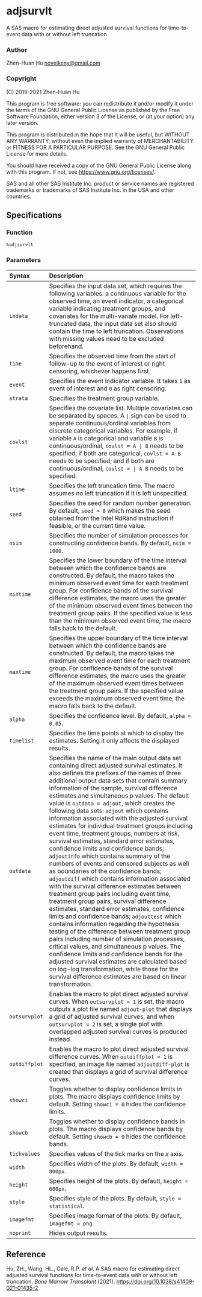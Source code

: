 # adjsurvlt

A SAS macro for estimating direct adjusted survival functions for time-to-event data with or without left truncation

### Author

Zhen-Huan Hu <novelkeny@gmail.com>

### Copyright

(C) 2019-2021 Zhen-Huan Hu

This program is free software: you can redistribute it and/or modify
it under the terms of the GNU General Public License as published by
the Free Software Foundation, either version 3 of the License, or
(at your option) any later version.

This program is distributed in the hope that it will be useful,
but WITHOUT ANY WARRANTY; without even the implied warranty of
MERCHANTABILITY or FITNESS FOR A PARTICULAR PURPOSE. See the
GNU General Public License for more details.

You should have received a copy of the GNU General Public License
along with this program. If not, see <https://www.gnu.org/licenses/>.

SAS and all other SAS Institute Inc. product or service names are registered trademarks
or trademarks of SAS Institute Inc. in the USA and other countries.

## Specifications

### Function

`%adjsurvlt`

### Parameters

| Syntax | Description |
| :--- | :--- |
| `indata` | Specifies the input data set, which requires the following variables: a continuous variable for the observed time, an event indicator, a categorical variable indicating treatment groups, and covariates for the multi-variate model. For left-truncated data, the input data set also should contain the time to left truncation. Observations with missing values need to be excluded beforehand. |
| `time` | Specifies the observed time from the start of follow-up to the event of interest or right censoring, whichever happens first. |
| `event` | Specifies the event indicator variable. It takes `1` as event of interest and `0` as right censoring. |
| `strata` | Specifies the treatment group variable. |
| `covlst` | Specifies the covariate list. Multiple covariates can be separated by spaces. A `\|` sign can be used to separate continuous/ordinal variables from discrete categorical variables. For example, if variable `A` is categorical and variable `B` is continuous/ordinal, `covlst = A \| B` needs to be specified; if both are categorical, `covlst = A B` needs to be specified; and if both are continuous/ordinal, `covlst = \| A B` needs to be specified. |
| `ltime` | Specifies the left truncation time. The macro assumes no left truncation if it is left unspecified. |
| `seed` | Specifies the seed for random number generation. By default, `seed = 0` which makes the seed obtained from the Intel RdRand instruction if feasible, or the current time value. |
| `nsim` | Specifies the number of simulation processes for constructing confidence bands. By default, `nsim = 1000`. |
| `mintime` | Specifies the lower boundary of the time interval between which the confidence bands are constructed. By default, the macro takes the minimum observed event time for each treatment group. For confidence bands of the survival difference estimates, the macro uses the greater of the minimum observed event times between the treatment group pairs. If the specified value is less than the minimum observed event time, the macro falls back to the default. |
| `maxtime` | Specifies the upper boundary of the time interval between which the confidence bands are constructed. By default, the macro takes the maximum observed event time for each treatment group. For confidence bands of the survival difference estimates, the macro uses the greater of the maximum observed event times between the treatment group pairs. If the specified value exceeds the maximum observed event time, the macro falls back to the default. |
| `alpha` | Specifies the confidence level. By default, `alpha = 0.05`. |
| `timelist` | Specifies the time points at which to display the estimates. Setting it only affects the displayed results. |
| `outdata` | Specifies the name of the main output data set containing direct adjusted survival estimates. It also defines the prefixes of the names of three additional output data sets that contain summary information of the sample, survival difference estimates and simultaneous *p* values. The default value is `outdata = adjout`, which creates the following data sets: `adjout` which contains information associated with the adjusted survival estimates for individual treatment groups including event time, treatment groups, numbers at risk, survival estimates, standard error estimates, confidence limits and confidence bands; `adjoutinfo` which contains summary of the numbers of events and censored subjects as well as boundaries of the confidence bands; `adjoutdiff` which contains information associated with the survival difference estimates between treatment group pairs including event time, treatment group pairs, survival difference estimates, standard error estimates, confidence limits and confidence bands; `adjouttest` which contains information regarding the hypothesis testing of the difference between treatment group pairs including number of simulation processes, critical values, and simultaneous p values. The confidence limits and confidence bands for the adjusted survival estimates are calculated based on log-log transformation, while those for the survival difference estimates are based on linear transformation. |
| `outsurvplot` | Enables the macro to plot direct adjusted survival curves. When `outsurvplot = 1` is set, the macro outputs a plot file named `adjout-plot` that displays a grid of adjusted survival curves, and when `outsurvplot = 2` is set, a single plot with overlapped adjusted survival curves is produced instead. |
| `outdiffplot` | Enables the macro to plot direct adjusted survival difference curves. When `outdiffplot = 1` is specified, an image file named `adjoutdiff-plot` is created that displays a grid of survival difference curves. |
| `showci` | Toggles whether to display confidence limits in plots. The macro displays confidence limits by default. Setting `showci = 0` hides the confidence limits. |
| `showcb` | Toggles whether to display confidence bands in plots. The macro displays confidence bands by default. Setting `showcb = 0` hides the confidence bands. |
| `tickvalues` | Specifies values of the tick marks on the *x* axis. |
| `width` | Specifies width of the plots. By default, `width = 800px`. |
| `height` | Specifies height of the plots. By default, `height = 600px`. |
| `style` | Specifies style of the plots. By default, `style = statistical`. |
| `imagefmt` | Specifies image format of the plots. By default, `imagefmt = png`. |
| `noprint` | Hides output results. |
 
## Reference

Hu, ZH., Wang, HL., Gale, R.P. *et al*. A SAS macro for estimating direct adjusted survival functions for time-to-event data with or without left truncation. *Bone Marrow Transplant* (2021). <https://doi.org/10.1038/s41409-021-01435-2>
